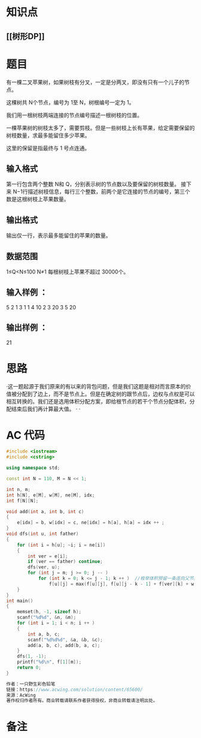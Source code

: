 # 知识点
  ## [[树形DP]]
# 题目
 有一棵二叉苹果树，如果树枝有分叉，一定是分两叉，即没有只有一个儿子的节点。

这棵树共 N个节点，编号为 1至 N，树根编号一定为 1。

我们用一根树枝两端连接的节点编号描述一根树枝的位置。

一棵苹果树的树枝太多了，需要剪枝。但是一些树枝上长有苹果，给定需要保留的树枝数量，求最多能留住多少苹果。

这里的保留是指最终与 1 号点连通。

## 输入格式
第一行包含两个整数 N和 Q，分别表示树的节点数以及要保留的树枝数量。
接下来 N−1行描述树枝信息，每行三个整数，前两个是它连接的节点的编号，第三个数是这根树枝上苹果数量。

## 输出格式
输出仅一行，表示最多能留住的苹果的数量。

## 数据范围
1≤Q<N≤100
N≠1
每根树枝上苹果不超过 30000个。

## 输入样例 ：
5 2
1 3 1
1 4 10
2 3 20
3 5 20
## 输出样例 ：
21

# 思路
·这一题起源于我们原来的有以来的背包问题，但是我们这题是相对而言原本的价值被分配到了边上，而不是节点上。但是在确定树的跟节点后，边权与点权是可以相互转换的。我们还是选用体积分配方案，即给根节点的若干个节点分配体积，分配结束后我们再计算最大值。
·
·
# AC 代码
```cpp
#include <iostream>
#include <cstring>

using namespace std;

const int N = 110, M = N << 1;

int n, m;
int h[N], e[M], w[M], ne[M], idx;
int f[N][N];

void add(int a, int b, int c)
{
    e[idx] = b, w[idx] = c, ne[idx] = h[a], h[a] = idx ++ ;
}
void dfs(int u, int father)
{
    for (int i = h[u]; ~i; i = ne[i])
    {
        int ver = e[i];
        if (ver == father) continue;
        dfs(ver, u);
        for (int j = m; j >= 0; j -- )
            for (int k = 0; k <= j - 1; k ++ )  //枚举体积预留一条连向父节点的边
                f[u][j] = max(f[u][j], f[u][j - k - 1] + f[ver][k] + w[i]);
    }
}
int main()
{
    memset(h, -1, sizeof h);
    scanf("%d%d", &n, &m);
    for (int i = 1; i < n; i ++ )
    {
        int a, b, c;
        scanf("%d%d%d", &a, &b, &c);
        add(a, b, c), add(b, a, c);
    }
    dfs(1, -1);
    printf("%d\n", f[1][m]);
    return 0;
}

作者：一只野生彩色铅笔
链接：https://www.acwing.com/solution/content/65600/
来源：AcWing
著作权归作者所有。商业转载请联系作者获得授权，非商业转载请注明出处。
```
# 备注
